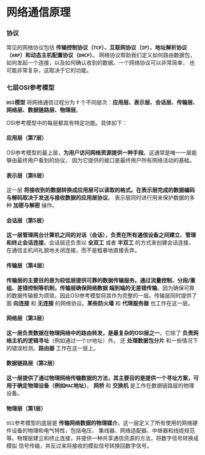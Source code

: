 网络通信原理
===========================================================================
### 协议
常见的网络协议包括 **传输控制协议（`TCP`）、互联网协议（`IP`）、地址解析协议（`ARP`）和动态主机配置协议（`DHCP`）**。
网络协议帮助我们定义如何路由数据包，如何发起一个连接，以及如何确认收到的数据。一个网络协议可以非常简单，
也可能非常复杂，这取决于它的功能。

### 七层OSI参考模型
**`OSI`模型** 将网络通信过程分为 **`7`** 个不同层次：**应用层、表示层、会话层、传输层、网络层、数据链路层、物理层**。

OSI参考模型中的每层都具有特定功能。具体如下：

#### 应用层（第7层）
OSI参考模型的最上层，**为用户访问网络资源提供一种手段**。这通常是唯一一层能够由最终用户看到的协议，
因为它提供的接口是最终用户所有网络活动的基础。

#### 表示层（第6层）
这一层 **将接收到的数据转换成应用层可以读取的格式。在表示层完成的数据编码与解码取决于发送与接收数据的应用层协议**。
表示层同时进行用来保护数据的多种 **加密与解密** 操作。

#### 会话层（第5层）
**这一层管理两台计算机之间的对话（会话），负责在所有通信设备之间建立、管理和终止会话连接**。会话层还负责以 **全双工** 或者
**半双工** 的方式来创建会话连接，在通信主机间礼貌地关闭连接，而不是粗暴地直接丢弃。

#### 传输层（第4层）
**传输层的主要目的是为较低层提供可靠的数据传输服务。通过流量控制、分段/重组、差错控制等机制，传输层确保网络数据
端到端的无差错传输**。因为确保可靠的数据传输极为烦琐，因此OSI参考模型将其作为完整的一层。传输层同时提供了面 **向连接**
和 **无连接** 的网络协议。**某些防火墙** 和 **代理服务器** 也工作在这一层。

#### 网络层（第3层）
**这一层负责数据在物理网络中的路由转发，是最复杂的OSI层之一**。它除了 **负责网络主机的逻辑寻址**（例如通过一个`IP`地址）外，
还 **处理数据包分片** 和一些情况下的错误检测。**路由器** 工作在这一层上。

#### 数据链路层（第2层）
**这一层提供了通过物理网络传输数据的方法，其主要目的是提供一个寻址方案，可用于确定物理设备（例如`MAC`地址）**。
**网桥** 和 **交换机** 是工作在数据链路层的物理设备。

#### 物理层（第1层）
`OSI`参考模型的底层是 **传输网络数据的物理媒介**。这一层定义了所有使用的网络硬件设备的物理和电气特性，包括电压、
集线器、网络适配器、中继器和线缆规范等。物理层建立和终止连接，并提供一种共享通信资源的方法，将数字信号转换成模拟
信号传输，并反过来将接收的模拟信号转换回数字信号。



